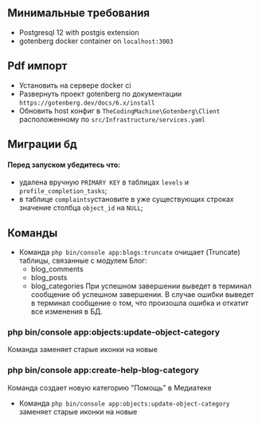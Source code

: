 ## Минимальные требования
- Postgresql 12 with postgis extension
- gotenberg docker container on ```localhost:3003```

## Pdf импорт
- Установить на сервере docker ci
- Развернуть проект gotenberg по документации ```https://gotenberg.dev/docs/6.x/install```
- Обновить host конфиг в ```TheCodingMachine\Gotenberg\Client``` расположенному по ```src/Infrastructure/services.yaml```

## Миграции бд
#### Перед запуском убедитесь что:
- удалена вручную ```PRIMARY KEY``` в таблицах ```levels``` и ```profile_completion_tasks```; 
- в таблице ```complaints```установите в уже существующих строках значение столбца ```object_id``` на ```NULL```;

## Команды
- Команда ```php bin/console app:blogs:truncate```  очищает (Truncate) таблицы, связанные с модулем Блог:
    - blog_comments
  - blog_posts
  - blog_categories
  При успешном завершении выведет в терминал сообщение об успешном завершении. В случае ошибки выведет в терминал
  сообщение о том, что произошла ошибка и откатит все изменения в БД.
  
### php bin/console app:objects:update-object-category
Команда заменяет старые иконки на новые

### php bin/console app:create-help-blog-category
Команда создает новую категорию "Помощь" в Медиатеке

- Команда ```php bin/console app:objects:update-object-category``` заменяет старые иконки на новые
